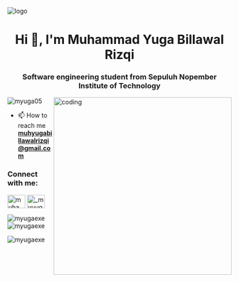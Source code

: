 ![logo](https://github.com/myuga05/myuga05/blob/main/github%20banner.png)
<h1 align="center">Hi 👋, I'm Muhammad Yuga Billawal Rizqi</h1>
<h3 align="center">Software engineering student from Sepuluh Nopember Institute of Technology</h3>

<img align="right" alt="coding" width="400" src="https://i.pinimg.com/originals/19/75/57/19755796d4cd2b2eab18b05d8a2e37d1.gif">
<p align="left"> <img src="https://komarev.com/ghpvc/?username=myuga05&label=Profile%20views&color=0e75b6&style=flat" alt="myuga05" /> </p>

- 📫 How to reach me **muhyugabillawalrizqi@gmail.com**

<h3 align="left">Connect with me:</h3>
<p align="left">
<a href="https://linkedin.com/in/muhammad yuga billawal rizqi" target="blank"><img align="center" src="https://raw.githubusercontent.com/rahuldkjain/github-profile-readme-generator/master/src/images/icons/Social/linked-in-alt.svg" alt="muhammad yuga billawal rizqi" height="30" width="40" /></a>
<a href="https://instagram.com/_myuuga" target="blank"><img align="center" src="https://raw.githubusercontent.com/rahuldkjain/github-profile-readme-generator/master/src/images/icons/Social/instagram.svg" alt="_myuuga" height="30" width="40" /></a>
</p>

<p><img align="left" src="https://github-readme-stats.vercel.app/api/top-langs?username=myugaexe&show_icons=true&locale=en&layout=compact" alt="myugaexe" /></p>

<p>&nbsp;<img align="center" src="https://github-readme-stats.vercel.app/api?username=myugaexe&show_icons=true&locale=en" alt="myugaexe" /></p>

<p><img align="center" src="https://github-readme-streak-stats.herokuapp.com/?user=myugaexe&" alt="myugaexe" /></p>
